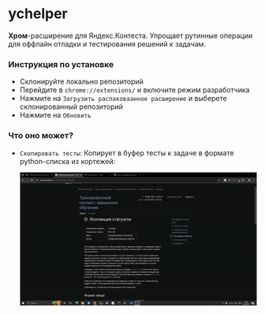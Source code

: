 # ychelper
**Хром**-расширение для Яндекс.Контеста. Упрощает рутинные операции для оффлайн отладки и тестирования решений к задачам.

### Инструкция по установке
* Склонируйте локально репозиторий
* Перейдите в `chrome://extensions/` и включите режим разработчика
* Нажмите на `Загрузить распаковаанное расширение` и выберете склонированный репозиторий
* Нажмите на `Обновить`

### Что оно может?
* `Скопировать тесты`: Копирует в буфер тесты к задаче в формате python-списка из кортежей: 

    ![превью](readme_assets/tests.gif)